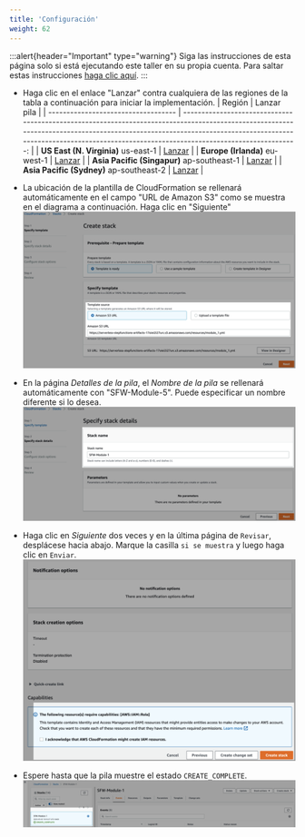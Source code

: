 ```yaml
---
title: 'Configuración'
weight: 62
---
```


:::alert{header="Important" type="warning"}
Siga las instrucciones de esta página solo si está ejecutando este taller en su propia cuenta. Para saltar estas instrucciones [haga clic aquí](../step-3).
:::

- Haga clic en el enlace "Lanzar" contra cualquiera de las regiones de la tabla a continuación para iniciar la implementación.
  | Región | Lanzar pila |
  | ----------------------------------- | -------------------------------------------------------------------------------------------------------------------------------------------------------------------------------------------------------------------------------------------------------------: |
  | **US East (N. Virginia)** us-east-1 | [Lanzar](https://console.aws.amazon.com/cloudformation/home?region=us-east-1#/stacks/create/template?stackName=SFW-Module-5&templateURL=https://serverless-stepfunctions-artifacts-17oiei2i27urc.s3.amazonaws.com/resources/module_5.yml) |
  | **Europe (Irlanda)** eu-west-1 | [Lanzar](https://console.aws.amazon.com/cloudformation/home?region=eu-west-1#/stacks/create/template?stackName=SFW-Module-5&templateURL=https://serverless-stepfunctions-artifacts-17oiei2i27urc.s3.amazonaws.com/resources/module_5.yml) |
  | **Asia Pacific (Singapur)** ap-southeast-1 | [Lanzar](https://console.aws.amazon.com/cloudformation/home?region=ap-southeast-1#/stacks/create/template?stackName=SFW-Module-5&templateURL=https://serverless-stepfunctions-artifacts-17oiei2i27urc.s3.amazonaws.com/resources/module_5.yml) |
  | **Asia Pacific (Sydney)** ap-southeast-2 | [Lanzar](https://console.aws.amazon.com/cloudformation/home?region=ap-southeast-2#/stacks/create/template?stackName=SFW-Module-5&templateURL=https://serverless-stepfunctions-artifacts-17oiei2i27urc.s3.amazonaws.com/resources/module_5.yml) |

- La ubicación de la plantilla de CloudFormation se rellenará automáticamente en el campo "URL de Amazon S3" como se muestra en el diagrama a continuación. Haga clic en "Siguiente"
  ![CloudFormation specify template](/static/img/setup/setup-cloudformation-specify-template.png)
- En la página _Detalles de la pila_, el _Nombre de la pila_ se rellenará automáticamente con "SFW-Module-5". Puede especificar un nombre diferente si lo desea.
  ![CloudFormation stack name](/static/img/setup/setup-cloudformation-stack-name.png)
- Haga clic en _Siguiente_ dos veces y en la última página de `Revisar`, desplácese hacia abajo. Marque la casilla `si se muestra` y luego haga clic en `Enviar`.
  ![CloudFormation create stack](/static/img/setup/setup-cloudformation-create-stack.png)
- Espere hasta que la pila muestre el estado `CREATE_COMPLETE`.
  ![CloudFormation stack complete](/static/img/setup/setup-cloudformation-create-complete.png)
